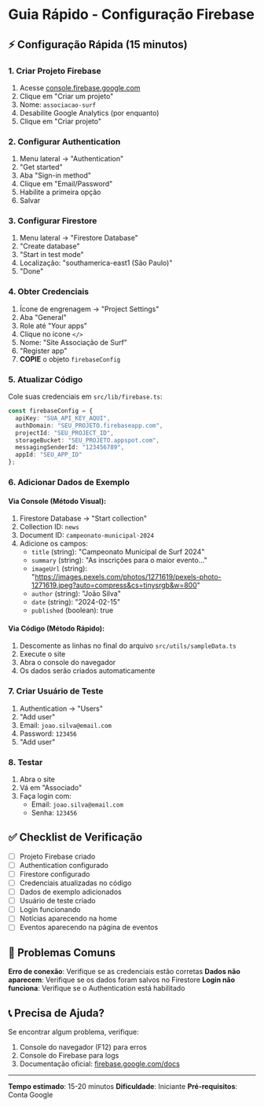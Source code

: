# Guia Rápido - Configuração Firebase

## ⚡ Configuração Rápida (15 minutos)

### 1. Criar Projeto Firebase
1. Acesse [console.firebase.google.com](https://console.firebase.google.com)
2. Clique em "Criar um projeto"
3. Nome: `associacao-surf`
4. Desabilite Google Analytics (por enquanto)
5. Clique em "Criar projeto"

### 2. Configurar Authentication
1. Menu lateral → "Authentication"
2. "Get started"
3. Aba "Sign-in method"
4. Clique em "Email/Password"
5. Habilite a primeira opção
6. Salvar

### 3. Configurar Firestore
1. Menu lateral → "Firestore Database"
2. "Create database"
3. "Start in test mode"
4. Localização: "southamerica-east1 (São Paulo)"
5. "Done"

### 4. Obter Credenciais
1. Ícone de engrenagem → "Project Settings"
2. Aba "General"
3. Role até "Your apps"
4. Clique no ícone `</>`
5. Nome: "Site Associação de Surf"
6. "Register app"
7. **COPIE** o objeto `firebaseConfig`

### 5. Atualizar Código
Cole suas credenciais em `src/lib/firebase.ts`:

```typescript
const firebaseConfig = {
  apiKey: "SUA_API_KEY_AQUI",
  authDomain: "SEU_PROJETO.firebaseapp.com",
  projectId: "SEU_PROJECT_ID",
  storageBucket: "SEU_PROJETO.appspot.com",
  messagingSenderId: "123456789",
  appId: "SEU_APP_ID"
};
```

### 6. Adicionar Dados de Exemplo

#### Via Console (Método Visual):
1. Firestore Database → "Start collection"
2. Collection ID: `news`
3. Document ID: `campeonato-municipal-2024`
4. Adicione os campos:
   - `title` (string): "Campeonato Municipal de Surf 2024"
   - `summary` (string): "As inscrições para o maior evento..."
   - `imageUrl` (string): "https://images.pexels.com/photos/1271619/pexels-photo-1271619.jpeg?auto=compress&cs=tinysrgb&w=800"
   - `author` (string): "João Silva"
   - `date` (string): "2024-02-15"
   - `published` (boolean): true

#### Via Código (Método Rápido):
1. Descomente as linhas no final do arquivo `src/utils/sampleData.ts`
2. Execute o site
3. Abra o console do navegador
4. Os dados serão criados automaticamente

### 7. Criar Usuário de Teste
1. Authentication → "Users"
2. "Add user"
3. Email: `joao.silva@email.com`
4. Password: `123456`
5. "Add user"

### 8. Testar
1. Abra o site
2. Vá em "Associado"
3. Faça login com:
   - Email: `joao.silva@email.com`
   - Senha: `123456`

## ✅ Checklist de Verificação

- [ ] Projeto Firebase criado
- [ ] Authentication configurado
- [ ] Firestore configurado
- [ ] Credenciais atualizadas no código
- [ ] Dados de exemplo adicionados
- [ ] Usuário de teste criado
- [ ] Login funcionando
- [ ] Notícias aparecendo na home
- [ ] Eventos aparecendo na página de eventos

## 🚨 Problemas Comuns

**Erro de conexão**: Verifique se as credenciais estão corretas
**Dados não aparecem**: Verifique se os dados foram salvos no Firestore
**Login não funciona**: Verifique se o Authentication está habilitado

## 📞 Precisa de Ajuda?

Se encontrar algum problema, verifique:
1. Console do navegador (F12) para erros
2. Console do Firebase para logs
3. Documentação oficial: [firebase.google.com/docs](https://firebase.google.com/docs)

---

**Tempo estimado**: 15-20 minutos
**Dificuldade**: Iniciante
**Pré-requisitos**: Conta Google